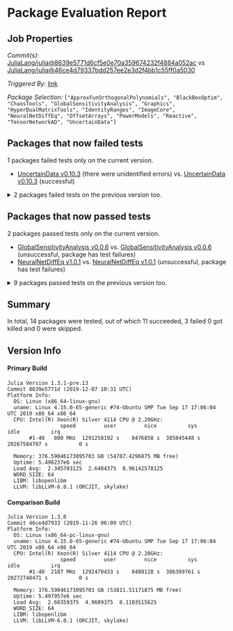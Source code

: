 # Package Evaluation Report

## Job Properties

*Commit(s):* [JuliaLang/julia@8639e5771d6cf5e0e70a359674232f4884a052ac](https://github.com/JuliaLang/julia/commit/8639e5771d6cf5e0e70a359674232f4884a052ac) vs [JuliaLang/julia@46ce4d79337bdd257ee2e3d2f4bb1c55ff0a5030](https://github.com/JuliaLang/julia/commit/46ce4d79337bdd257ee2e3d2f4bb1c55ff0a5030)

*Triggered By:* [link](https://github.com/JuliaLang/julia/pull/33979#issuecomment-564427757)

*Package Selection:* `["ApproxFunOrthogonalPolynomials", "BlackBoxOptim", "ChaosTools", "GlobalSensitivityAnalysis", "Graphics", "HyperDualMatrixTools", "IdentityRanges", "ImageCore", "NeuralNetDiffEq", "OffsetArrays", "PowerModels", "Reactive", "TensorNetworkAD", "UncertainData"]`

## Packages that now failed tests

1 packages failed tests only on the current version.

- [UncertainData v0.10.3](logs/UncertainData/1.3.1-pre-8639e5771d.log) (there were unidentified errors) vs. [UncertainData v0.10.3](logs/UncertainData/1.3.0.log) (successful)
<details><summary>2 packages failed tests on the previous version too.</summary>
<p>

- [ApproxFunOrthogonalPolynomials v0.3.0](logs/ApproxFunOrthogonalPolynomials/1.3.1-pre-8639e5771d.log) (package has test failures)
- [PowerModels v0.13.0](logs/PowerModels/1.3.1-pre-8639e5771d.log) (package has test failures)
</p>
</details>


## Packages that now passed tests

2 packages passed tests only on the current version.

- [GlobalSensitivityAnalysis v0.0.6](logs/GlobalSensitivityAnalysis/1.3.1-pre-8639e5771d.log) vs. [GlobalSensitivityAnalysis v0.0.6](logs/GlobalSensitivityAnalysis/1.3.0.log) (unsuccessful, package has test failures)
- [NeuralNetDiffEq v1.0.1](logs/NeuralNetDiffEq/1.3.1-pre-8639e5771d.log) vs. [NeuralNetDiffEq v1.0.1](logs/NeuralNetDiffEq/1.3.0.log) (unsuccessful, package has test failures)
<details><summary>9 packages passed tests on the previous version too.</summary>
<p>

- [BlackBoxOptim v0.5.0](logs/BlackBoxOptim/1.3.1-pre-8639e5771d.log)
- [ChaosTools v1.8.0](logs/ChaosTools/1.3.1-pre-8639e5771d.log)
- [Graphics v1.0.0](logs/Graphics/1.3.1-pre-8639e5771d.log)
- [HyperDualMatrixTools v2.0.2](logs/HyperDualMatrixTools/1.3.1-pre-8639e5771d.log)
- [IdentityRanges v0.3.0](logs/IdentityRanges/1.3.1-pre-8639e5771d.log)
- [ImageCore v0.8.6](logs/ImageCore/1.3.1-pre-8639e5771d.log)
- [OffsetArrays v0.11.3](logs/OffsetArrays/1.3.1-pre-8639e5771d.log)
- [Reactive v0.8.3](logs/Reactive/1.3.1-pre-8639e5771d.log)
- [TensorNetworkAD v0.1.0](logs/TensorNetworkAD/1.3.1-pre-8639e5771d.log)
</p>
</details>


## Summary

In total, 14 packages were tested, out of which 11 succeeded, 3 failed 0 got killed and 0 were skipped.


## Version Info

#### Primary Build

```
Julia Version 1.3.1-pre.13
Commit 8639e5771d (2019-12-07 10:31 UTC)
Platform Info:
  OS: Linux (x86_64-linux-gnu)
  uname: Linux 4.15.0-65-generic #74-Ubuntu SMP Tue Sep 17 17:06:04 UTC 2019 x86_64 x86_64
  CPU: Intel(R) Xeon(R) Silver 4114 CPU @ 2.20GHz: 
                 speed         user         nice          sys         idle          irq
       #1-40   800 MHz  1291258192 s    8476858 s  385845448 s  20267584707 s          0 s
       
  Memory: 376.59046173095703 GB (54787.4296875 MB free)
  Uptime: 5.496237e6 sec
  Load Avg:  2.345703125  2.6484375  8.96142578125
  WORD_SIZE: 64
  LIBM: libopenlibm
  LLVM: libLLVM-6.0.1 (ORCJIT, skylake)

```

#### Comparison Build

```
Julia Version 1.3.0
Commit 46ce4d7933 (2019-11-26 06:09 UTC)
Platform Info:
  OS: Linux (x86_64-pc-linux-gnu)
  uname: Linux 4.15.0-65-generic #74-Ubuntu SMP Tue Sep 17 17:06:04 UTC 2019 x86_64 x86_64
  CPU: Intel(R) Xeon(R) Silver 4114 CPU @ 2.20GHz: 
                 speed         user         nice          sys         idle          irq
       #1-40  2187 MHz  1292470433 s    8480128 s  386309761 s  20272748471 s          0 s
       
  Memory: 376.59046173095703 GB (53811.51171875 MB free)
  Uptime: 5.497957e6 sec
  Load Avg:  2.68359375  4.9609375  8.1103515625
  WORD_SIZE: 64
  LIBM: libopenlibm
  LLVM: libLLVM-6.0.1 (ORCJIT, skylake)

```
<!-- Generated on 2019-12-11T04:23:19.918 -->
